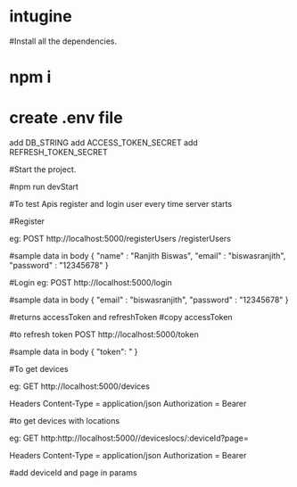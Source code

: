 # intugine


#Install all the dependencies.
# npm i 

# create .env file
add DB_STRING
add ACCESS_TOKEN_SECRET
add REFRESH_TOKEN_SECRET


#Start the project.

#npm run devStart

#To test Apis register and login user every time server starts

#Register

eg:
POST
http://localhost:5000/registerUsers /registerUsers

#sample data in body
{ 
"name" : "Ranjith Biswas",
"email" : "biswasranjith",
"password" : "12345678"
}

#Login
eg:
POST
http://localhost:5000/login

#sample data in body
{ 
"email" : "biswasranjith",
"password" : "12345678"
}

#returns accessToken and refreshToken
#copy accessToken


#to refresh token
POST
http://localhost:5000/token

#sample data in body
{ 
 "token": "<REFERESH-TOKEN>
}

#To get devices 

eg:
GET
http://localhost:5000/devices

Headers
Content-Type = application/json
Authorization = Bearer <ACCESS-TOKEN>

#to get devices with locations

eg:
GET
http:http://localhost:5000//deviceslocs/:deviceId?page=

Headers
Content-Type = application/json
Authorization = Bearer <ACCESS-TOKEN>

#add deviceId and page in params 







